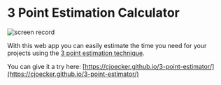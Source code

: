 # 3 Point Estimation Calculator
![screen record](https://s8.gifyu.com/images/3PointEstimator.gif "screen record")

With this web app you can easily estimate the time you need for your projects using the [3 point estimation technique](https://en.wikipedia.org/wiki/Three-point_estimation).

You can give it a try here: [https://cjoecker.github.io/3-point-estimator/](https://cjoecker.github.io/3-point-estimator/)